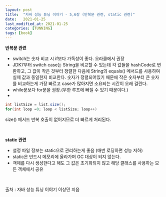 ```yaml
---
layout: post
title:  "자바 성능 튜닝 이야기 - 5,6장 (반복문 관련, static 관련)"
date:   2021-01-25
last_modified_at: 2021-01-25
categories: [TUNNING]
tags: [book]
---
```


**반복문 관련**

- switch는 숫자 비교 시 if보다 가독성이 좋다. 오라클에서 권장
- JDK7부터 switch case는 String을 비교할 수 있는데 각 값들을 hashCode로 변환하고, 그 값이 작은 것부터 정렬한 다음에 String의 equals() 메서드를 사용하여 실제 값과 동일한지 비교한다. 숫자가 정렬되어있기 때문에 작은 숫자부터 큰 숫자를 비교하는게 가장 빠르고 case가 많아지면 소요되는 시간이 오래 걸린다.
- while문보다 for문을 권장.(무한 루프에 빠질 수 있기 때문이다.)
- 
```java
int listSize = list.size();
for(int loop =0; loop < listSize; loop++)
```

size() 메서드 반복 호출이 없어지므로 더 빠르게 처리된다.

<br/>

**static 관련**
- 설정 파일 정보는 static으로 관리하는게 좋음 (매번 로딩하면 성능 저하)
- static은 반드시 메모리에 올라가며 GC 대상이 되지 않는다.
- 객체를 다시 생성한다고 해도 그 값은 초기화되지 않고 해당 클래스를 사용하는 모든 객체에서 공유

<br/>

출처 : 자바 성능 튜닝 이야기 이상민 지음

<br/>
